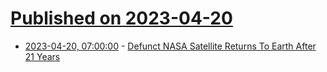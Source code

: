 # [Published on 2023-04-20](index.md)

* [2023-04-20, 07:00:00](https://science.slashdot.org/story/23/04/20/0344231/defunct-nasa-satellite-returns-to-earth-after-21-years?utm_source=rss1.0mainlinkanon&utm_medium=feed) - [Defunct NASA Satellite Returns To Earth After 21 Years](https://science.slashdot.org/story/23/04/20/0344231/defunct-nasa-satellite-returns-to-earth-after-21-years?utm_source=rss1.0mainlinkanon&utm_medium=feed)
